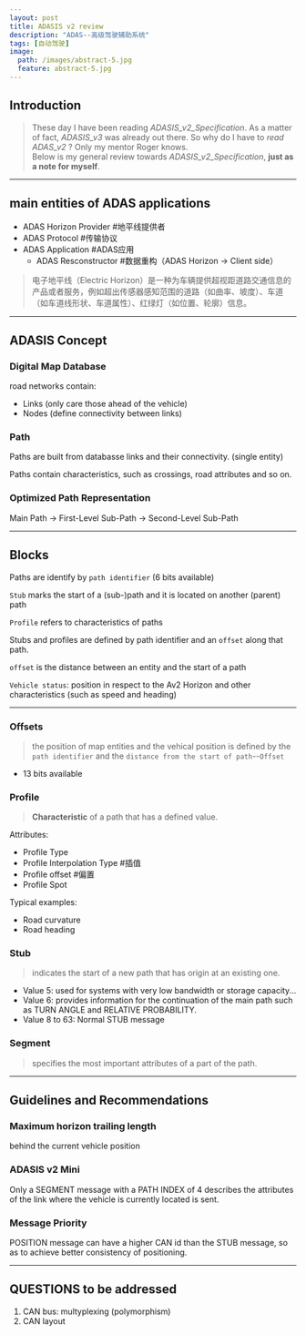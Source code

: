 ```yaml
---
layout: post
title: ADASIS v2 review
description: "ADAS--高级驾驶辅助系统"
tags: [自动驾驶]
image:
  path: /images/abstract-5.jpg
  feature: abstract-5.jpg
---
```


## Introduction

> These day I have been reading *ADASIS_v2_Specification*. As a matter of fact, *ADASIS_v3* was already out there. So why do I have to *read ADAS_v2* ? Only my mentor Roger knows.  
> Below is my general review towards *ADASIS_v2_Specification*, **just as a note for myself**.

___

## main entities of ADAS applications

- ADAS Horizon Provider #地平线提供者
- ADAS Protocol #传输协议
- ADAS Application  #ADAS应用
   - ADAS Resconstructor #数据重构（ADAS Horizon ->  Client side）

> 电子地平线（Electric Horizon）是一种为车辆提供超视距道路交通信息的产品或者服务，例如超出传感器感知范围的道路（如曲率、坡度）、车道（如车道线形状、车道属性）、红绿灯（如位置、轮廓）信息。

___

## ADASIS Concept

### Digital Map Database

road networks contain:
- Links (only care those ahead of the vehicle)
- Nodes (define connectivity between links)

### Path

Paths are built from databasse links and their connectivity. (single entity)

Paths contain characteristics, such as crossings, road attributes and so on.

### Optimized Path Representation

Main Path -> First-Level Sub-Path -> Second-Level Sub-Path

___

## Blocks

Paths are identify by `path identifier` (6 bits available)

`Stub` marks the start of a (sub-)path and it is located on another (parent) path

`Profile` refers to characteristics of paths

Stubs and profiles are defined by path identifier and an `offset` along that path.

`offset` is the distance between an entity and the start of a path

`Vehicle status`: position in respect to the Av2 Horizon and other characteristics (such as speed and heading)

___

### Offsets

> the position of map entities and the vehical position is defined by the `path identifier` and the `distance from the start of path`--`Offset`

- 13 bits available


### Profile

> **Characteristic** of a path that has a defined value.

Attributes:

- Profile Type
- Profile Interpolation Type #插值
- Profile offset #偏置
- Profile Spot


Typical examples:

- Road curvature  
- Road heading

### Stub

> indicates the start of a new path that has origin at an existing one.

- Value 5: used for systems with very low bandwidth or storage capacity...  
- Value 6: provides information for the continuation of the main path such as TURN ANGLE and RELATIVE PROBABILITY.  
- Value 8 to 63: Normal STUB message  
  
### Segment

> specifies the most important attributes of a part of the path.

___

## Guidelines and Recommendations

### Maximum horizon trailing length

behind the current vehicle position

    
### ADASIS v2 Mini

Only a SEGMENT message with a PATH INDEX of 4 describes the attributes of the link where the vehicle is currently located is sent.

### Message Priority

POSITION message can have a higher CAN id than the STUB message, so as to achieve better consistency of positioning.





___


## QUESTIONS to be addressed

1. CAN bus: multyplexing (polymorphism)  
2. CAN layout

